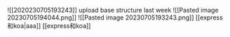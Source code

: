 ![[2020230705193243]]
upload base structure
last week
![[Pasted image 20230705194044.png]]
![[Pasted image 20230705193243.png]]
[[express和koa|aaa]]
[[express和koa]]